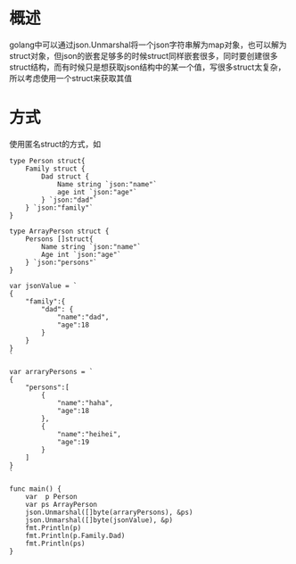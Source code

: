 概述
====

golang中可以通过json.Unmarshal将一个json字符串解为map对象，也可以解为struct对象，但json的嵌套足够多的时候struct同样嵌套很多，同时要创建很多struct结构，而有时候只是想获取json结构中的某一个值，写很多struct太复杂，所以考虑使用一个struct来获取其值

方式
====

使用匿名struct的方式，如

``` {.go}
type Person struct{
    Family struct {
        Dad struct {
            Name string `json:"name"`
            age int `json:"age"`
        } `json:"dad"`
    } `json:"family"`
}

type ArrayPerson struct {
    Persons []struct{
        Name string `json:"name"`
        Age int `json:"age"`
    } `json:"persons"`
}

var jsonValue = `
{ 
    "family":{
        "dad": {
            "name":"dad",
            "age":18
        }
    }
}
`

var arraryPersons = `
{
    "persons":[
        {
            "name":"haha",
            "age":18
        },
        {
            "name":"heihei",
            "age":19
        }
    ]
}
`

func main() {
    var  p Person
    var ps ArrayPerson
    json.Unmarshal([]byte(arraryPersons), &ps)
    json.Unmarshal([]byte(jsonValue), &p)
    fmt.Println(p)
    fmt.Println(p.Family.Dad)
    fmt.Println(ps)
}
```
